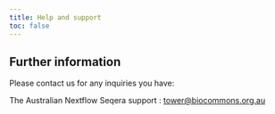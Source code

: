 ```yaml
---
title: Help and support
toc: false
---
```


##  Further information

Please contact us for any inquiries you have:

The Australian Nextflow Seqera support : <tower@biocommons.org.au>


